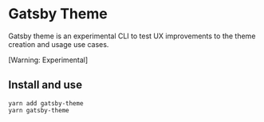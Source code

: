 # Gatsby Theme

Gatsby theme is an experimental CLI to test UX improvements to the theme creation and usage use cases.

[Warning: Experimental]

## Install and use

```shell
yarn add gatsby-theme
yarn gatsby-theme
```
